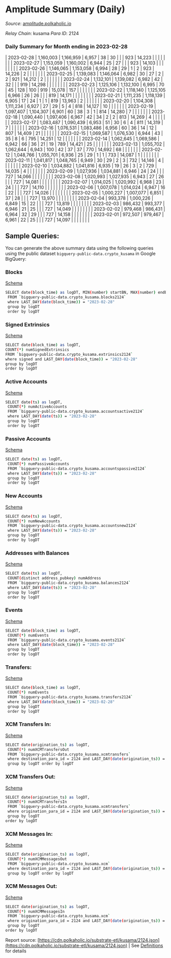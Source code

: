 # Amplitude Summary (Daily)

_Source_: [amplitude.polkaholic.io](https://amplitude.polkaholic.io)

*Relay Chain*: kusama
*Para ID*: 2124



### Daily Summary for Month ending in 2023-02-28


| 2023-02-28 | 1,160,003 | 1,166,959 | 6,957 | 38 | 30 |  |  | 923 | 14,223 |   |   |   |  |  |  |
| 2023-02-27 | 1,153,059 | 1,160,002 | 6,944 | 25 | 27 |  |  | 923 | 14,103 |   |   |   |  |  |  |
| 2023-02-26 | 1,146,065 | 1,153,058 | 6,994 | 28 | 29 | 1 | 2 | 923 | 14,226 | 2  |   |   |  |  |  |
| 2023-02-25 | 1,139,083 | 1,146,064 | 6,982 | 30 | 27 | 2 | 2 | 921 | 14,212 | 2  |   |   |  |  |  |
| 2023-02-24 | 1,132,101 | 1,139,082 | 6,982 | 42 | 32 |  |  | 919 | 14,298 |   |   |   |  |  |  |
| 2023-02-23 | 1,125,106 | 1,132,100 | 6,995 | 70 | 45 | 128 | 100 | 919 | 15,078 | 157  |   |   |  |  |  |
| 2023-02-22 | 1,118,140 | 1,125,105 | 6,966 | 26 | 26 |  |  | 819 | 14,171 |   |   |   |  |  |  |
| 2023-02-21 | 1,111,235 | 1,118,139 | 6,905 | 17 | 24 | 1 | 1 | 819 | 13,963 | 2  |   |   |  |  |  |
| 2023-02-20 | 1,104,308 | 1,111,234 | 6,927 | 27 | 29 | 5 | 4 | 818 | 14,127 | 10  |   |   |  |  |  |
| 2023-02-19 | 1,097,407 | 1,104,307 | 6,901 | 60 | 38 | 3 | 1 | 814 | 14,280 | 7  |   |   |  |  |  |
| 2023-02-18 | 1,090,440 | 1,097,406 | 6,967 | 42 | 34 | 2 | 2 | 813 | 14,269 | 4  |   |   |  |  |  |
| 2023-02-17 | 1,083,487 | 1,090,439 | 6,953 | 51 | 30 | 6 | 4 | 811 | 14,319 | 7  |   |   |  |  |  |
| 2023-02-16 | 1,076,531 | 1,083,486 | 6,956 | 60 | 36 | 14 | 12 | 807 | 14,409 | 21  |   |   |  |  |  |
| 2023-02-15 | 1,069,587 | 1,076,530 | 6,944 | 43 | 35 | 8 | 6 | 795 | 14,251 | 12  |   |   |  |  |  |
| 2023-02-14 | 1,062,645 | 1,069,586 | 6,942 | 66 | 36 | 21 | 19 | 789 | 14,421 | 25  |   |   |  |  |  |
| 2023-02-13 | 1,055,702 | 1,062,644 | 6,943 | 100 | 42 | 37 | 37 | 770 | 14,692 | 68  |   |   |  |  |  |
| 2023-02-12 | 1,048,766 | 1,055,701 | 6,936 | 25 | 29 | 1 | 1 | 733 | 14,087 | 1  |   |   |  |  |  |
| 2023-02-11 | 1,041,817 | 1,048,765 | 6,949 | 30 | 29 | 2 | 3 | 732 | 14,146 | 4  |   |   |  |  |  |
| 2023-02-10 | 1,034,882 | 1,041,816 | 6,935 | 19 | 26 | 3 | 2 | 729 | 14,035 | 4  |   |   |  |  |  |
| 2023-02-09 | 1,027,936 | 1,034,881 | 6,946 | 24 | 24 |  |  | 727 | 14,066 |   |   |   |  |  |  |
| 2023-02-08 | 1,020,993 | 1,027,935 | 6,943 | 27 | 26 |  |  | 727 | 14,081 |   |   |   |  |  |  |
| 2023-02-07 | 1,014,025 | 1,020,992 | 6,968 | 23 | 24 |  |  | 727 | 14,110 |   |   |   |  |  |  |
| 2023-02-06 | 1,007,078 | 1,014,024 | 6,947 | 16 | 22 |  |  | 727 | 14,026 |   |   |   |  |  |  |
| 2023-02-05 | 1,000,227 | 1,007,077 | 6,851 | 37 | 28 |  |  | 727 | 13,970 |   |   |   |  |  |  |
| 2023-02-04 | 993,378 | 1,000,226 | 6,849 | 15 | 22 |  |  | 727 | 13,819 |   |   |   |  |  |  |
| 2023-02-03 | 986,432 | 993,377 | 6,946 | 21 | 25 |  |  | 727 | 14,049 |   |   |   |  |  |  |
| 2023-02-02 | 979,468 | 986,431 | 6,964 | 32 | 29 |  |  | 727 | 14,158 |   |   |   |  |  |  |
| 2023-02-01 | 972,507 | 979,467 | 6,961 | 22 | 25 |  |  | 727 | 14,097 |   |   |   |  |  |  |

## Sample Queries:
You can generate the above summary data using the following queries using the public dataset `bigquery-public-data.crypto_kusama` in Google BigQuery:


### Blocks 

[Schema](https://github.com/colorfulnotion/substrate-etl/blob/main/schema/blocks.json)

```bash
SELECT date(block_time) as logDT, MIN(number) startBN, MAX(number) endBN, COUNT(*) numBlocks 
 FROM `bigquery-public-data.crypto_kusama.blocks2124`  
 where LAST_DAY(date(block_time)) = "2023-02-28" 
 group by logDT 
 order by logDT
```

### Signed Extrinsics 

[Schema](https://github.com/colorfulnotion/substrate-etl/blob/main/schema/extrinsics.json)

```bash
SELECT date(block_time) as logDT, 
COUNT(*) numSignedExtrinsics 
FROM `bigquery-public-data.crypto_kusama.extrinsics2124`  
where signed and LAST_DAY(date(block_time)) = "2023-02-28" 
group by logDT 
order by logDT
```

### Active Accounts 

[Schema](https://github.com/colorfulnotion/substrate-etl/blob/main/schema/accountsactive.json)

```bash
SELECT date(ts) as logDT, 
 COUNT(*) numActiveAccounts 
 FROM `bigquery-public-data.crypto_kusama.accountsactive2124` 
 where LAST_DAY(date(ts)) = "2023-02-28" 
 group by logDT 
 order by logDT
```

### Passive Accounts 

[Schema](https://github.com/colorfulnotion/substrate-etl/blob/main/schema/accountspassive.json)

```bash
SELECT date(ts) as logDT, 
 COUNT(*) numPassiveAccounts 
 FROM `bigquery-public-data.crypto_kusama.accountspassive2124` 
 where LAST_DAY(date(ts)) = "2023-02-28" 
 group by logDT 
 order by logDT
```

### New Accounts 

[Schema](https://github.com/colorfulnotion/substrate-etl/blob/main/schema/accountsnew.json)

```bash
SELECT date(ts) as logDT, 
 COUNT(*) numNewAccounts 
 FROM `bigquery-public-data.crypto_kusama.accountsnew2124` 
 where LAST_DAY(date(ts)) = "2023-02-28" 
 group by logDT
 order by logDT
```

### Addresses with Balances 

[Schema](https://github.com/colorfulnotion/substrate-etl/blob/main/schema/balances.json)

```bash
SELECT date(ts) as logDT,
 COUNT(distinct address_pubkey) numAddress 
 FROM `bigquery-public-data.crypto_kusama.balances2124` 
 where LAST_DAY(date(ts)) = "2023-02-28" 
 group by logDT 
 order by logDT
```

### Events 

[Schema](https://github.com/colorfulnotion/substrate-etl/blob/main/schema/events.json)

```bash
SELECT date(block_time) as logDT, 
 COUNT(*) numEvents 
 FROM `bigquery-public-data.crypto_kusama.events2124` 
 where LAST_DAY(date(block_time)) = "2023-02-28" 
 group by logDT 
 order by logDT
```

### Transfers:

[Schema](https://github.com/colorfulnotion/substrate-etl/blob/main/schema/transfers.json)

```bash
SELECT date(block_time) as logDT, 
 COUNT(*) numEvents 
 FROM `bigquery-public-data.crypto_kusama.transfers2124` 
 where LAST_DAY(date(block_time)) = "2023-02-28" 
 group by logDT 
 order by logDT
```

### XCM Transfers In: 

[Schema](https://github.com/colorfulnotion/substrate-etl/blob/main/schema/xcmtransfers.json)

```bash
SELECT date(origination_ts) as logDT, 
 COUNT(*) numXCMTransfersOut 
 FROM `bigquery-public-data.crypto_kusama.xcmtransfers` 
 where destination_para_id = 2124 and LAST_DAY(date(origination_ts)) = "2023-02-28" 
 group by logDT order by logDT
```

### XCM Transfers Out: 

[Schema](https://github.com/colorfulnotion/substrate-etl/blob/main/schema/xcmtransfers.json)

```bash
SELECT date(origination_ts) as logDT, 
 COUNT(*) numXCMTransfersIn 
 FROM `bigquery-public-data.crypto_kusama.xcmtransfers` 
 where origination_para_id = 2124 and LAST_DAY(date(origination_ts)) = "2023-02-28" 
 group by logDT 
order by logDT
```

### XCM Messages In: 

[Schema](https://github.com/colorfulnotion/substrate-etl/blob/main/schema/xcm.json)

```bash
SELECT date(origination_ts) as logDT, 
 COUNT(*) numXCMMessagesOut 
 FROM `bigquery-public-data.crypto_kusama.xcm` 
 where destination_para_id = 2124 and LAST_DAY(date(origination_ts)) = "2023-02-28" 
 group by logDT order by logDT
```

### XCM Messages Out: 

[Schema](https://github.com/colorfulnotion/substrate-etl/blob/main/schema/xcm.json)

```bash
SELECT date(origination_ts) as logDT, 
 COUNT(*) numXCMMessagesIn 
 FROM `bigquery-public-data.crypto_kusama.xcm` 
 where origination_para_id = 2124 and LAST_DAY(date(origination_ts)) = "2023-02-28" 
 group by logDT 
order by logDT
```


Report source: [https://cdn.polkaholic.io/substrate-etl/kusama/2124.json](https://cdn.polkaholic.io/substrate-etl/kusama/2124.json) | See [Definitions](/DEFINITIONS.md) for details
